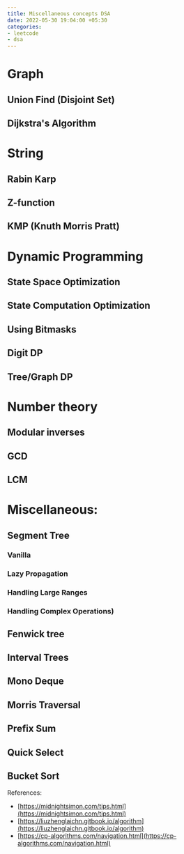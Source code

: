 ```yaml
---
title: Miscellaneous concepts DSA
date: 2022-05-30 19:04:00 +05:30
categories:
- leetcode
- dsa
---
```


# Graph
## Union Find (Disjoint Set)
## Dijkstra's Algorithm

# String
## Rabin Karp
## Z-function
## KMP (Knuth Morris Pratt)

# Dynamic Programming
## State Space Optimization
## State Computation Optimization
## Using Bitmasks
## Digit DP
## Tree/Graph DP

    
# Number theory 
## Modular inverses
## GCD
## LCM 

# Miscellaneous:
## Segment Tree
### Vanilla
### Lazy Propagation
### Handling Large Ranges
### Handling Complex Operations)
## Fenwick tree
## Interval Trees
## Mono Deque
## Morris Traversal
## Prefix Sum
## Quick Select
## Bucket Sort

References:
* [https://midnightsimon.com/tips.html](https://midnightsimon.com/tips.html)
* [https://liuzhenglaichn.gitbook.io/algorithm](https://liuzhenglaichn.gitbook.io/algorithm)
* [https://cp-algorithms.com/navigation.html](https://cp-algorithms.com/navigation.html)


